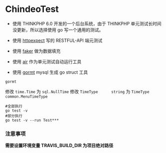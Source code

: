 # ChindeoTest

- 使用 THINKPHP 6.0 开发的一个后台系统，由于  THINKPHP 单元测试长时间没更新，所以选择使用 go 写一个通用的测试。

- 使用 [httpexpect](https://github.com/gavv/httpexpect) 写的 RESTFUL-API 端元测试
- 使用 [faker](https://github.com/azumads/faker) 做为数据填充
- 使用 [air](https://github.com/cosmtrek/air) 作为单元测试自动运行工具
- 使用 [gormt](https://github.com/xxjwxc/gormt) mysql 生成 go struct 工具

```shell script
gormt
```

修改 `time.Time` 为 	`sql.NullTime`
修改 `TimeType      string` 为 	`TimeType      common.MenuTimeType`

```shell script
#全部执行
go test -v 
#部分执行
go test -v --run Test***
```

### 注意事项
**需要设置环境变量 TRAVIS_BUILD_DIR 为项目绝对路径**

